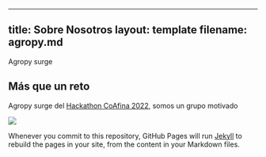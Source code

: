 ----
title: Sobre Nosotros
layout: template
filename: agropy.md
----

Agropy surge 


## Más que un reto

Agropy surge del [Hackathon CoAfina 2022](https://laconga.redclara.net/hackathon/), somos un grupo motivado

![](https://laconga.redclara.net/hackathon/static/media/logo-co-afina.196c0780.png)


Whenever you commit to this repository, GitHub Pages will run [Jekyll](https://jekyllrb.com/) to rebuild the pages in your site, from the content in your Markdown files.
